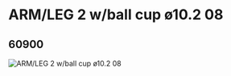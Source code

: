 # ARM/LEG 2 w/ball cup ø10.2 08
## 60900
![ARM/LEG 2 w/ball cup ø10.2 08](https://lc-www-live-s.legocdn.com/media/bricks/5/2/4516405.jpg)
